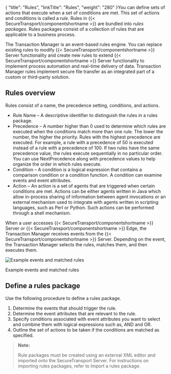 {
    "title": "Rules",
    "linkTitle": "Rules",
    "weight": "280"
}You can define sets of actions that execute when a set of conditions are met. This set of actions and conditions is called a *rule*. Rules in {{< SecureTransport/componentshortname  >}} are bundled into *rules packages*. Rules packages consist of a collection of rules that are applicable to a business process.

The Transaction Manager is an event-based rules engine. You can replace existing rules to modify {{< SecureTransport/componentshortname  >}} Server functionality and create new rules to extend {{< SecureTransport/componentshortname  >}} Server functionality to implement process automation and real-time delivery of data. Transaction Manager rules implement secure file transfer as an integrated part of a custom or third-party solution.

## Rules overview

Rules consist of a name, the precedence setting, conditions, and actions.

-   Rule Name – A descriptive identifier to distinguish the rules in a rules package.
-   Precedence – A number higher than 0 used to determine which rules are executed when the conditions match more than one rule. The lower the number, the higher the priority. Rules with the highest precedence are executed. For example, a rule with a precedence of 50 is executed instead of a rule with a precedence of 100. If two rules have the same precedence value, the rules execute sequentially in no particular order. You can use NextPrecedence along with precedence values to help organize the order in which rules execute.
-   Condition – A condition is a logical expression that contains a comparison condition or a condition function. A condition can examine events and event attributes.
-   Action – An action is a set of agents that are triggered when certain conditions are met. Actions can be either agents written in Java which allow in-process sharing of information between agent invocations or an external mechanism used to integrate with agents written in scripting languages, such as Perl or Python. Such actions can be performed through a shell mechanism.

When a user accesses {{< SecureTransport/componentshortname  >}} Server or {{< SecureTransport/componentshortname  >}} Edge, the Transaction Manager receives events from the {{< SecureTransport/componentshortname  >}} Server. Depending on the event, the Transaction Manager selects the rules, matches them, and then executes them.

<img src="/Images/SecureTransport/TM_EventsAndMatchedRules.png" class="maxWidth" alt="Example events and matched rules" />

Example events and matched rules

## Define a rules package

Use the following procedure to define a rules package.

1.  Determine the events that should trigger the rule.
2.  Determine the event attributes that are relevant to the rule.
3.  Specify conditions associated with event attributes you want to select and combine them with logical expressions such as, AND and OR.
4.  Outline the set of actions to be taken if the conditions are matched as specified.

> **Note:**
>
> Rule packages must be created using an external XML editor and imported onto the SecureTransport Server. For instructions on importing rules packages, refer to Import a rules package.
